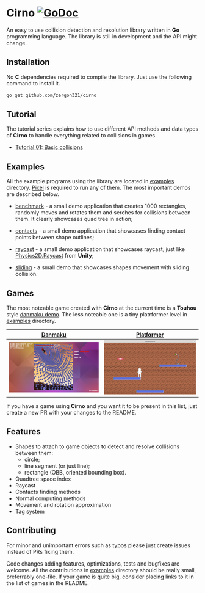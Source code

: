 # Cirno [![GoDoc](https://godoc.org/github.com/zergon321/cirno?status.svg)](https://pkg.go.dev/github.com/zergon321/cirno)

An easy to use collision detection and resolution library written in **Go** programming language. The library is still in development and the API might change.

## Installation

No **C** dependencies required to compile the library. Just use the following command to install it.

```bash
go get github.com/zergon321/cirno
```

## Tutorial

The tutorial series explains how to use different API methods and data types of **Cirno** to handle everything related to collisions in games.

- [Tutorial 01: Basic collisions](https://github.com/zergon321/cirno/wiki/Tutorial-01:-Basic-collisions)

## Examples

All the example programs using the library are located  in [examples](https://github.com/zergon321/cirno/tree/master/examples) directory. [Pixel](https://github.com/faiface/pixel) is required to run any of them. The most important demos are described below.

- [benchmark](https://github.com/zergon321/cirno/tree/master/examples/benchmark) - a small demo application that creates 1000 rectangles, randomly moves and rotates them and serches for collisions between them. It clearly showcases quad tree in action;

- [contacts](https://github.com/zergon321/cirno/tree/master/examples/contacts) - a small demo application that showcases finding contact points between shape outlines;

- [raycast](https://github.com/zergon321/cirno/tree/master/examples/raycast) - a small demo application that showcases raycast, just like [Physics2D.Raycast](https://docs.unity3d.com/ScriptReference/Physics2D.Raycast.html) from **Unity**;

- [sliding](https://github.com/zergon321/cirno/tree/master/examples/sliding) - a small demo that showcases shapes movement with sliding collision.

## Games

The most noteable game created with **Cirno** at the current time is a **Touhou** style [danmaku demo](https://zergon321.itch.io/touhou-game-in-go). The less noteable one is a tiny platrformer level in [examples](https://github.com/zergon321/cirno/tree/master/examples) directory.

| [Danmaku](https://zergon321.itch.io/touhou-game-in-go) | [Platformer](https://github.com/zergon321/cirno/blob/master/examples/platformer) |
| --- | --- |
| ![Danmaku](https://github.com/zergon321/cirno/blob/master/screenshots/danmaku.png) | ![Platformer](https://github.com/zergon321/cirno/blob/master/screenshots/platformer.png) |

If you have a game using **Cirno** and you want it to be present in this list, just create a new PR with your changes to the README.

## Features

- Shapes to attach to game objects to detect and resolve collisions between them:
  - circle;
  - line segment (or just line);
  - rectangle (OBB, oriented bounding box).
- Quadtree space index
- Raycast
- Contacts finding methods
- Normal computing methods
- Movement and rotation approximation
- Tag system

## Contributing

For minor and unimportant errors such as typos please just create issues instead of PRs fixing them.

Code changes adding features, optimizations, tests and bugfixes are welcome. All the contributions in [examples](https://github.com/zergon321/cirno/tree/master/examples) directory should be really small, preferrably one-file. If your game is quite big, consider placing links to it in the list of games in the README.
